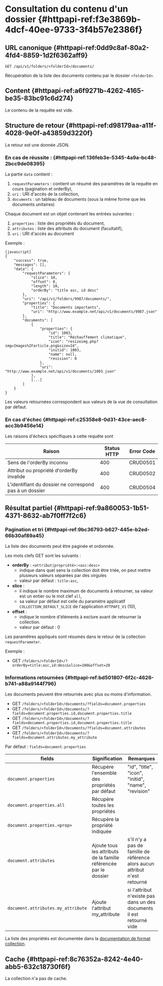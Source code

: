 # Consultation du contenu d'un dossier {#httpapi-ref:f3e3869b-4dcf-40ee-9733-3f4b57e2386f}

## URL canonique {#httpapi-ref:0dd9c8af-80a2-4fd4-8859-1d2f6362aff9}

    GET /api/v1/folders/<folderId>/documents/

Récupération de la liste des documents contenu par le dossier `<folderId>`.

## Content {#httpapi-ref:a6f9271b-4262-4165-be35-83bc91c6d274}

Le contenu de la requête est vide.

## Structure de retour {#httpapi-ref:d98179aa-a11f-4028-9e0f-a43859d3220f}

Le retour est une donnée JSON.

### En cas de réussite : {#httpapi-ref:136feb3e-5345-4a9a-bc48-2bcc9de08395}

La partie `data` contient :

1.  `requestParameters` : contient un résumé des paramètres de la requête en cours (pagination et orderBy),
1.  `uri` : URI d'accès de la collection,
1.  `documents` : un tableau de documents (sous la même forme que les documents unitaires)

Chaque document est un objet contenant les entrées suivantes :

1.  `properties` : liste des propriétés du document,
1.  `attributes` : liste des attributs du document (facultatif),
1.  `uri` : URI d'accès au document

Exemple :

    [javascript]
    {
        "success": true,
        "messages": [],
        "data": {
            "requestParameters": {
                "slice": 10,
                "offset": 0,
                "length": 10,
                "orderBy": "title asc, id desc"
            },
            "uri": "/api/v1/folders/9987/documents/",
            "properties": {
                "title": "Documents importants",
                "uri": "http://www.example.net/api/v1/documents/9987.json"
            },
            "documents": [
                {
                    "properties": {
                        "id": 1003,
                        "title": "Réchauffement climatique",
                        "icon": "resizeimg.php?img=Images%2Farticle.png&size=24",
                        "initid": 1003,
                        "name": null,
                        "revision": 0
                    },
                    "uri": "http://www.example.net/api/v1/documents/1003.json"
                },
                [...]
            ]
        }
    }

<span class="flag inline nota-bene"></span> 
Les valeurs retournées correspondent aux valeurs de la vue de consultation
par défaut.

### En cas d'échec {#httpapi-ref:c25358e8-0d31-43ce-aec8-acc3b9456e14}

Les raisons d'échecs spécifiques à cette requête sont 

|                          Raison                         | Status HTTP | Error Code |
| ------------------------------------------------------- | ----------- | ---------- |
| Sens de l'orderBy inconnu                               |         400 | CRUD0501   |
| Attribut ou propriété d'orderBy invalide                |         400 | CRUD0502   |
| L'identifiant du dossier ne correspond pas à un dossier |         400 | CRUD0504   |

## Résultat partiel {#httpapi-ref:9a860053-1b51-4371-8632-ab7f0ff7f2c6}

### Pagination et tri {#httpapi-ref:9bc36793-b627-445e-b2ed-66b30af89a45}

La liste des documents peut être paginée et ordonnée.

Les mots clefs GET sont les suivants :

* **orderBy** : `<attribut|propriété>:<asc:desc>`
  * indique dans quel sens la collection doit être triée, on peut mettre plusieurs valeurs séparées par des virgules
  * valeur par défaut : `title:asc`,
* **slice** : 
  * il indique le nombre maximum de documents à retourner, sa valeur est un entier ou le mot clef `all`,
  * sa valeur par défaut est celle du paramètre applicatif `COLLECTION_DEFAULT_SLICE` de l'application `HTTPAPI_V1` (10),
* **offset** :
  * indique le nombre d'éléments à exclure avant de retourner la collection.
  * valeur par défaut : 0

<span class="flag inline nota-bene"></span> Les paramètres appliqués sont résumés dans le retour de la collection 
`requestParameter`.

Exemple : 

* GET `/folders/<folderId>/?orderBy=title:asc,id:desc&slice=100&offset=20`

### Informations retournées {#httpapi-ref:bd501807-6f2c-4626-b741-a88a9144f796}

Les documents peuvent être retournés avec plus ou moins d'information.

* GET `/folders/<folderId>/documents/?fields=document.properties`
* GET `/folders/<folderId>/documents/?fields=document.properties.id,document.properties.title`
* GET `/folders/<folderId>/documents/?fields=document.properties.id,document.properties.title`
* GET `/folders/<folderId>/documents/?fields=document.attributes`
* GET `/folders/<folderId>/documents/?fields=document.attributes.my_attribute`

Par défaut : `fields=document.properties`

|               fields               |                           Signification                           |                                 Remarques                                  |
| ---------------------------------- | ----------------------------------------------------------------- | -------------------------------------------------------------------------- |
| `document.properties`              | Récupère l'ensemble des propriétés par défaut                     | "id", "title", "icon", "initid", "name", "revision"                        |
| `document.properties.all`          | Récupère toutes les propriétés                                    |                                                                            |
| `document.properties.<prop>`       | Récupère la propriété indiquée                                    |                                                                            |
| `document.attributes`              | Ajoute tous les attributs de la famille référencée par le dossier | s'il n'y a pas de famille de référence alors aucun attribut n'est retourné |
| `document.attributes.my_attribute` | Ajoute l'attribut my_attribute                                    | si l'attribut n'existe pas dans un des documents il est retourné vide      |

La liste des propriétés est documentée dans la [documentation de format collection][properties].

## Cache {#httpapi-ref:8c76352a-8242-4e40-abb5-632c18730f6f}

La collection n'a pas de cache.

[properties]: http://docs.anakeen.com/dynacase/3.2/dynacase-doc-core-reference/website/book/core-ref:74ce9ce4-8e4e-42ee-a0df-415eb6897a81.html#core-ref:9ebcbfd6-d094-45ee-a993-9b221fb4d893